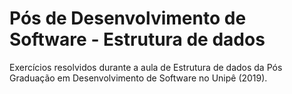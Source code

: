 # Pós de Desenvolvimento de Software - Estrutura de dados
Exercícios resolvidos durante a aula de Estrutura de dados da Pós Graduação em Desenvolvimento de Software no Unipê (2019).
